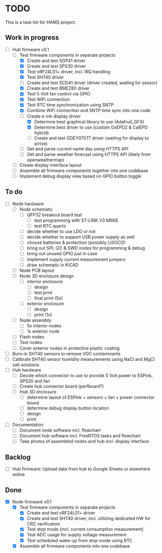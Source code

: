 # TODO

This is a task list for HAMS project.

## Work in progress

- [ ] Hub firmware v0.1
    - [ ] Test firmware components in separate projects
        - [x] Create and test SGP41 driver
        - [x] Create and test SPS30 driver
        - [x] Test nRF24L01+ driver, incl. IRQ handling
        - [x] Test SHT40 driver
        - [ ] Create and test SCD41 driver (driver created, waiting for sensor)
        - [x] Create and test BME280 driver
        - [x] Test 5 Volt fan control via GPIO
        - [x] Test WiFi connection
        - [x] Test RTC time synchronization using SNTP
        - [x] Combine WiFi connection and SNTP time sync into one code
        - [ ] Create e-ink display driver
            - [x] Determine best graphical library to use (Adafruit_GFX)
            - [x] Determine best driver to use (custom GxEPD2 & CalEPD hybrid)
            - [ ] Create and test GDEY075T7 driver (waiting for display to arrive)    
        - [ ] Get and parse current name day using HTTPS API
        - [ ] Get and parse weather forecast using HTTPS API (likely from openweathermap)
    - [ ] Create display interface layout
    - [ ] Assemble all firmware components together into one codebase
    - [ ] Implement debug display view based on GPIO button toggle

## To do


- [ ] Node hardware
    - [ ] Node schematic
        - [ ] QFP32 breakout board test
            - [ ] test programming with ST-LINK V3 MINIE
            - [ ] test RTC quartz
        - [ ] decide whether to use LDO or not
        - [ ] decide whether to support USB power supply as well
        - [ ] choose batteries & protection (possibly LiSOCl2)
        - [ ] bring out SPI, I2C & SWD nodes for programming & debug
        - [ ] bring out unused GPIO just in case
        - [ ] implement supply current measurement jumpers
        - [ ] draw schematic in KiCAD
    - [ ] Node PCB layout
    - [ ] Node 3D enclosure design
        - [ ] interior enclosure
            - [ ] design
            - [ ] test print
            - [ ] final print (5x)
        - [ ] exterior enclosure
            - [ ] design
            - [ ] print (1x)
    - [ ] Node assembly
        - [ ] 5x interior nodes
        - [ ] 1x exterior node
    - [ ] Flash nodes
    - [ ] Test nodes
    - [ ] Cover exterior nodes in protective plastic coating
- [ ] Burn-in SHT40 sensors to remove VOC contaminants
- [ ] Calibrate SHT40 sensor humidity measurements using NaCl and MgCl salt solutions
- [ ] Hub hardware
    - [ ] Decide which connector to use to provide 5 Volt power to ESPink, SPS30 and fan
    - [ ] Create hub connector board (perfboard?)
    - [ ] Hub 3D enclosure
        - [ ] determine layout of ESPink + sensors + fan + power connector board
        - [ ] determine debug display button location
        - [ ] design
        - [ ] print
- [ ] Documentation
    - [ ] Document node software incl. flowchart
    - [ ] Document hub software incl. FreeRTOS tasks and flowchart
    - [ ] Take photos of assembled nodes and hub incl. display interface

## Backlog

- [ ] Hub firmware: Upload data from hub to Google Sheets or elsewhere online

## Done

- [x] Node firmware v0.1
    - [x] Test firmware components in separate projects
        - [x] Create and test nRF24L01+ driver
        - [x] Create and test SHT40 driver, incl. utilizing dedicated HW for CRC verification
        - [x] Test stop mode (incl. current consumption measurement)
        - [x] Test ADC usage for supply voltage measurement
        - [x] Test scheduled wake-up from stop mode using RTC
    - [x] Assemble all firmware components into one codebase
